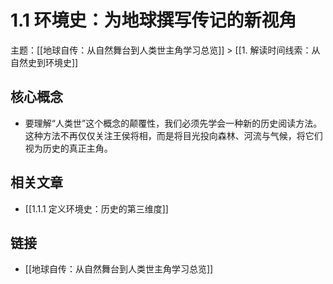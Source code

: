 # 1.1 环境史：为地球撰写传记的新视角

主题：[[地球自传：从自然舞台到人类世主角学习总览]] > [[1. 解读时间线索：从自然史到环境史]]

## 核心概念

- 要理解“人类世”这个概念的颠覆性，我们必须先学会一种新的历史阅读方法。这种方法不再仅仅关注王侯将相，而是将目光投向森林、河流与气候，将它们视为历史的真正主角。

## 相关文章

- [[1.1.1 定义环境史：历史的第三维度]]

## 链接

- [[地球自传：从自然舞台到人类世主角学习总览]]

